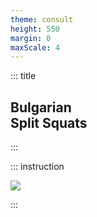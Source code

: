 ```yaml
---
theme: consult
height: 550
margin: 0
maxScale: 4
---
```

<!-- slide template="[[gym-ex]]" -->

::: title
## Bulgarian<br> Split Squats
:::

::: instruction

![](https://thumbs.gfycat.com/OpenWateryIraniangroundjay-size_restricted.gif)

:::